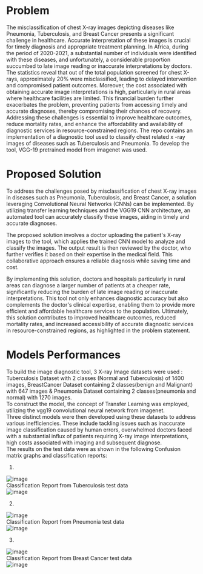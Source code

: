 # Problem
The misclassification of chest X-ray images depicting diseases like Pneumonia, Tuberculosis, and Breast Cancer presents a significant challenge in healthcare. Accurate interpretation of these images is crucial for timely diagnosis and appropriate treatment planning. In Africa, during the period of 2020-2021, a substantial number of individuals were identified with these diseases, and unfortunately, a considerable proportion succumbed to late image reading or inaccurate interpretations by doctors. The statistics reveal that out of the total population screened for chest X-rays, approximately 20% were misclassified, leading to delayed intervention and compromised patient outcomes. Moreover, the cost associated with obtaining accurate image interpretations is high, particularly in rural areas where healthcare facilities are limited. This financial burden further exacerbates the problem, preventing patients from accessing timely and accurate diagnoses, thereby compromising their chances of recovery. Addressing these challenges is essential to improve healthcare outcomes, reduce mortality rates, and enhance the affordability and availability of diagnostic services in resource-constrained regions.
The repo contains an implementation of a diagnostic tool used to classify chest related x -ray images of diseases such as Tuberculosis and Pneumonia. To develop the tool, VGG-19 pretrained model from imagenet was used.

# Proposed Solution
To address the challenges posed by misclassification of chest X-ray images in diseases such as Pneumonia, Tuberculosis, and Breast Cancer, a solution leveraging Convolutional Neural Networks (CNNs) can be implemented. By utilizing transfer learning techniques and the VGG19 CNN architecture, an automated tool can accurately classify these images, aiding in timely and accurate diagnoses.

The proposed solution involves a doctor uploading the patient's X-ray images to the tool, which applies the trained CNN model to analyze and classify the images. The output result is then reviewed by the doctor, who further verifies it based on their expertise in the medical field. This collaborative approach ensures a reliable diagnosis while saving time and cost.

By implementing this solution, doctors and hospitals particularly in rural areas can diagnose a larger number of patients at a cheaper rate, significantly reducing the burden of late image reading or inaccurate interpretations. This tool not only enhances diagnostic accuracy but also complements the doctor's clinical expertise, enabling them to provide more efficient and affordable healthcare services to the population. Ultimately, this solution contributes to improved healthcare outcomes, reduced mortality rates, and increased accessibility of accurate diagnostic services in resource-constrained regions, as highlighted in the problem statement.

# Models Performances
To build the image diagnostic tool, 3 X-ray Image datasets were used : Tuberculosis Dataset with 2 classes (Normal and Tuberculosis) of 1400 images, BreastCancer Dataset containing 2 classes(benign and Malignant) with 647 images & Pneumonia Dataset containing 2 classes(pneumonia and normal) with 1270 images. <br />
To construct the model, the concept of Transfer Learning was employed, utilizing the vgg19 convolutional neural network from imagenet. <br /> 
Three distinct models were then developed using these datasets to address various inefficiencies. These include tackling issues such as inaccurate image classification caused by human errors, overwhelmed doctors faced with a substantial influx of patients requiring X-ray image interpretations, high costs associated with imaging and subsequent diagnose.<br />
The results on the test data were as shown in the following Confusion matrix graphs and classification reports:  <br />

 1. 
  ![image](https://github.com/john-thuo1/deep_learning_diagnostic_tool/assets/108690517/1157e87b-a4a6-4e63-a5d1-2ed0b17165c0) <br />
    Classification Report from Tuberculosis test data<br />
    ![image](https://github.com/john-thuo1/deep_learning_diagnostic_tool/assets/108690517/628113df-8011-4bba-827f-2db8f3aa560f)

 2.
  ![image](https://github.com/john-thuo1/deep_learning_diagnostic_tool/assets/108690517/5e50919d-7eb3-4e4c-b806-ad1936b528f6) <br />
    Classification Report from Pneumonia test data<br />
    ![image](https://github.com/john-thuo1/deep_learning_diagnostic_tool/assets/108690517/ec7de1b0-8622-4e5a-b2a9-2696514c07c8)
    
 3.
  ![image](https://github.com/john-thuo1/deep_learning_diagnostic_tool/assets/108690517/676d81f1-a02b-4ee6-8389-45e26ed48e0c)<br />
     Classification Report from Breast Cancer test data<br />
    ![image](https://github.com/john-thuo1/deep_learning_diagnostic_tool/assets/108690517/2110bdd8-df36-44ac-8efb-bf1670741b00)

